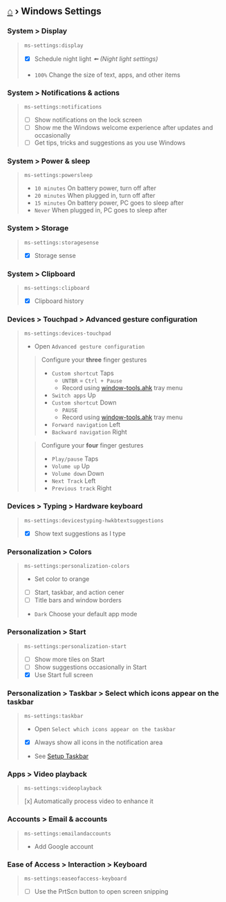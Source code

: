 ## [⌂](README.md) › **Windows Settings**

### System > Display
> ```
> ms-settings:display
> ```
> - [x] Schedule night light _🠘 (Night light settings)_
> - `100%` Change the size of text, apps, and other items

### System > Notif‌ications & actions
> ```
> ms-settings:notifications
> ```
> - [ ] Show notif‌ications on the lock screen
> - [ ] Show me the Windows welcome experience after updates and occasionally
> - [ ] Get tips, tricks and suggestions as you use Windows

### System > Power & sleep
> ```
> ms-settings:powersleep
> ```
> - `10 minutes` On battery power, turn off after
> - `20 minutes` When plugged in, turn off after
> - `15 minutes` On battery power, PC goes to sleep after
> - `Never` When plugged in, PC goes to sleep after

### System > Storage
> ```
> ms-settings:storagesense
> ```
> - [x] Storage sense

### System > Clipboard
> ```
> ms-settings:clipboard
> ```
> - [x] Clipboard history

### Devices > Touchpad > Advanced gesture conf‌iguration
> ```
> ms-settings:devices-touchpad
> ```
> - Open `Advanced gesture conf‌iguration`
> 
> > Conf‌igure your **three** f‌inger gestures
> > - `Custom shortcut` Taps
> >   - `UNTBR` = `Ctrl + Pause` 
> >   - Record using [window-tools.ahk](taskbar-tools/window-tools.ahk) tray menu 
> > - `Switch apps` Up
> > - `Custom shortcut` Down
> >   -  `PAUSE` 
> >   - Record using [window-tools.ahk](taskbar-tools/window-tools.ahk) tray menu 
> > - `Forward navigation` Left
> > - `Backward navigation` Right
> 
> > Conf‌igure your **four** f‌inger gestures
> > - `Play/pause` Taps
> > - `Volume up` Up
> > - `Volume down` Down
> > - `Next Track` Left
> > - `Previous track` Right

### Devices > Typing > Hardware keyboard
> ```
> ms-settings:devicestyping-hwkbtextsuggestions
> ```
> - [x] Show text suggestions as I type

### Personalization > Colors
> ```
> ms-settings:personalization-colors
> ```
> - Set color to orange
> - [ ] Start, taskbar, and action cener
> - [ ] Title bars and window borders
> - `Dark` Choose your default app mode

### Personalization > Start
> ```
> ms-settings:personalization-start
> ```
> - [ ] Show more tiles on Start
> - [ ] Show suggestions occasionally in Start
> - [x] Use Start full screen

### Personalization > Taskbar > Select which icons appear on the taskbar
> ```
> ms-settings:taskbar
> ```
> - Open `Select which icons appear on the taskbar`
> - [x] Always show all icons in the notif‌ication area
> - See [Setup Taskbar](readme.md#setup-taskbar)

### Apps > Video playback
> ```
> ms-settings:videoplayback	
> ```
> [x] Automatically process video to enhance it

### Accounts > Email & accounts
> ```
> ms-settings:emailandaccounts
> ```
> - Add Google account

### Ease of Access > Interaction > Keyboard
> ```
> ms-settings:easeofaccess-keyboard
> ```
> - [ ] Use the PrtScn button to open screen snipping